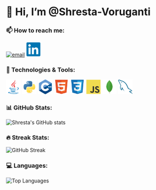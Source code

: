 # 👋 Hi, I’m @Shresta-Voruganti


<!---
Shresta-Voruganti/Shresta-Voruganti is a ✨ special ✨ repository because its `README.md` (this file) appears on your GitHub profile.
You can click the Preview link to take a look at your changes.
--->
<!---
- 🌱 I’m currently pursuing **BTech in Computer Science**
- 💻 Practicing **LeetCode challenges** and solving **algorithmic problems**
- 📧 How to reach me: [vshrestav@gmail.com](mailto:vshrestav@gmail.com)
- 🌍 From: **Hyderabad, Telangana, India**
--->

### 📫 How to reach me:
<p align="left">
  <a href="mailto:vshrestav@gmail.com"><img src="https://w7.pngwing.com/pngs/531/768/png-transparent-iphone-email-computer-icons-iphone-blue-angle-electronics.png" alt="email" width="40" height="40"/></a> 
  <a href="https://www.linkedin.com/in/shresta-voruganti9/"><img src="https://raw.githubusercontent.com/devicons/devicon/master/icons/linkedin/linkedin-original.svg" alt="LinkedIn" width="40" height="40"/></a>
</p>



### 🔧 Technologies & Tools:
<p align="left">
  <img src="https://raw.githubusercontent.com/devicons/devicon/master/icons/java/java-original.svg" alt="java" width="40" height="40"/> 
  <img src="https://raw.githubusercontent.com/devicons/devicon/master/icons/python/python-original.svg" alt="python" width="40" height="40"/> 
  <img src="https://raw.githubusercontent.com/devicons/devicon/master/icons/cplusplus/cplusplus-original.svg" alt="cpp" width="40" height="40"/> 
  <img src="https://raw.githubusercontent.com/devicons/devicon/master/icons/html5/html5-original.svg" alt="HTML5" width="40" height="40"/> 
  <img src="https://raw.githubusercontent.com/devicons/devicon/master/icons/css3/css3-original.svg" alt="CSS" width="40" height="40"/> 
  <img src="https://raw.githubusercontent.com/devicons/devicon/master/icons/javascript/javascript-original.svg" alt="javascript" width="40" height="40"/> 
  <img src="https://raw.githubusercontent.com/devicons/devicon/master/icons/mongodb/mongodb-original.svg" alt="MongoDB" width="40" height="40"/> 
  <img src="https://raw.githubusercontent.com/devicons/devicon/master/icons/mysql/mysql-original.svg" alt="mysql" width="40" height="40"/> 

  <!-- Add more icons as needed -->
</p>

### 📊 GitHub Stats:
![Shresta's GitHub stats](https://github-readme-stats.vercel.app/api?username=Shresta-Voruganti&show_icons=true&theme=tokyonight)
<!--- ![Shresta's GitHub stats](https://github-readme-stats.vercel.app/api?username=Shresta-Voruganti&show_icons=true&theme=radical) -->


### 🔥 Streak Stats:
![GitHub Streak](https://github-readme-streak-stats.herokuapp.com/?user=Shresta-Voruganti&theme=tokyonight)  
<!--- ![GitHub Streak](https://github-readme-streak-stats.herokuapp.com/?user=Shresta-Voruganti&theme=radical) --->
<!--- theme can be radical, or dark, or tokyonight, etc. --->


### 💻 Languages:
![Top Languages](https://github-readme-stats.vercel.app/api/top-langs/?username=Shresta-Voruganti&layout=compact&theme=tokyonight)  
<!--- ![Top Languages](https://github-readme-stats.vercel.app/api/top-langs/?username=Shresta-Voruganti&layout=compact&theme=radical) --->



